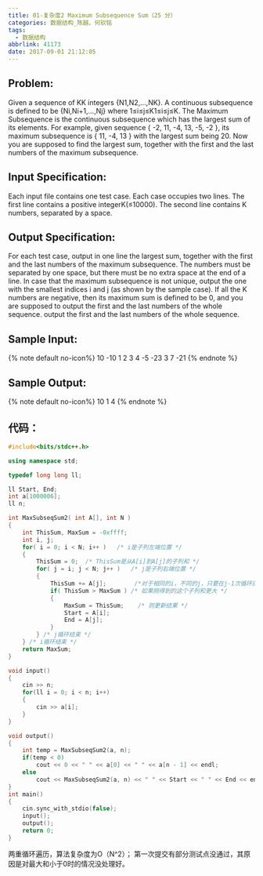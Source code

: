 ```yaml
---
title: 01-复杂度2 Maximum Subsequence Sum（25 分）
categories: 数据结构_陈越、何钦铭
tags:
  - 数据结构
abbrlink: 41173
date: 2017-09-01 21:12:05
---
```

## Problem:
Given a sequence of KK integers {N1,N2,...,NK}. A continuous subsequence is defined to be {Ni,Ni+1,...,Nj} where 1≤i≤j≤K1≤i≤j≤K. The Maximum Subsequence is the continuous subsequence which has the largest sum of its elements. For example, given sequence { -2, 11, -4, 13, -5, -2 }, its maximum subsequence is { 11, -4, 13 } with the largest sum being 20.
Now you are supposed to find the largest sum, together with the first and the last numbers of the maximum subsequence.
## Input Specification:
Each input file contains one test case. Each case occupies two lines. The first line contains a positive integerK(≤10000). The second line contains K numbers, separated by a space.
## Output Specification:
For each test case, output in one line the largest sum, together with the first and the last numbers of the maximum subsequence. The numbers must be separated by one space, but there must be no extra space at the end of a line. In case that the maximum subsequence is not unique, output the one with the smallest indices i and j (as shown by the sample case). If all the K numbers are negative, then its maximum sum is defined to be 0, and you are supposed to output the first and the last numbers of the whole sequence.
output the first and the last numbers of the whole sequence.


## Sample Input:
{% note default  no-icon%}
10
-10 1 2 3 4 -5 -23 3 7 -21
{% endnote %}

## Sample Output:
{% note default  no-icon%}
10 1 4
{% endnote %}

## 代码：
```C++
#include<bits/stdc++.h>

using namespace std;

typedef long long ll;

ll Start, End;
int a[1000006];
ll n;

int MaxSubseqSum2( int A[], int N )
{
    int ThisSum, MaxSum = -0xffff;
    int i, j;
    for( i = 0; i < N; i++ )   /* i是子列左端位置 */
    {
        ThisSum = 0;  /* ThisSum是从A[i]到A[j]的子列和 */
        for( j = i; j < N; j++ )   /* j是子列右端位置 */
        {
            ThisSum += A[j];        /*对于相同的i，不同的j，只要在j-1次循环的基础上累加1项即可*/
            if( ThisSum > MaxSum ) /* 如果刚得到的这个子列和更大 */
            {
                MaxSum = ThisSum;    /* 则更新结果 */
                Start = A[i];
                End = A[j];
            }
        } /* j循环结束 */
    } /* i循环结束 */
    return MaxSum;
}

void input()
{
    cin >> n;
    for(ll i = 0; i < n; i++)
    {
        cin >> a[i];
    }
}

void output()
{
    int temp = MaxSubseqSum2(a, n);
    if(temp < 0)
        cout << 0 << " " << a[0] << " " << a[n - 1] << endl;
    else
        cout << MaxSubseqSum2(a, n) << " " << Start << " " << End << endl;
}
int main()
{
    cin.sync_with_stdio(false);
    input();
    output();
    return 0;
}
```
两重循环遍历，算法复杂度为O（N^2）；
第一次提交有部分测试点没通过，其原因是对最大和小于0时的情况没处理好。